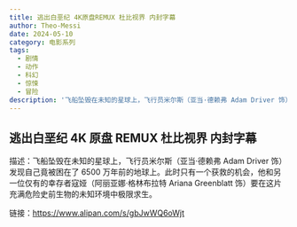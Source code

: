 ```yaml
---
title: 逃出白垩纪 4K原盘REMUX 杜比视界 内封字幕
author: Theo-Messi
date: 2024-05-10
category: 电影系列
tags:
  - 剧情
  - 动作
  - 科幻
  - 惊悚
  - 冒险
description: '飞船坠毁在未知的星球上，飞行员米尔斯（亚当·德赖弗 Adam Driver 饰）发现自己竟被困在了 6500 万年前的地球上。此时只有一个获救的机会，他和另一位仅有的幸存者寇娅（阿丽亚娜·格林布拉特 Ariana Greenblatt 饰）要在这片充满危险史前生物的未知环境中极限求生。'
---
```


## 逃出白垩纪 4K 原盘 REMUX 杜比视界 内封字幕

描述：飞船坠毁在未知的星球上，飞行员米尔斯（亚当·德赖弗 Adam Driver 饰）发现自己竟被困在了 6500 万年前的地球上。此时只有一个获救的机会，他和另一位仅有的幸存者寇娅（阿丽亚娜·格林布拉特 Ariana Greenblatt 饰）要在这片充满危险史前生物的未知环境中极限求生。

链接：https://www.alipan.com/s/gbJwWQ6oWjt
